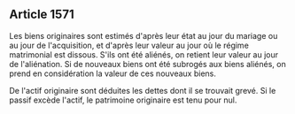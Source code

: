Article 1571
----
Les biens originaires sont estimés d'après leur état au jour du mariage ou au
jour de l'acquisition, et d'après leur valeur au jour où le régime matrimonial
est dissous. S'ils ont été aliénés, on retient leur valeur au jour de
l'aliénation. Si de nouveaux biens ont été subrogés aux biens aliénés, on prend
en considération la valeur de ces nouveaux biens.

De l'actif originaire sont déduites les dettes dont il se trouvait grevé. Si le
passif excède l'actif, le patrimoine originaire est tenu pour nul.
